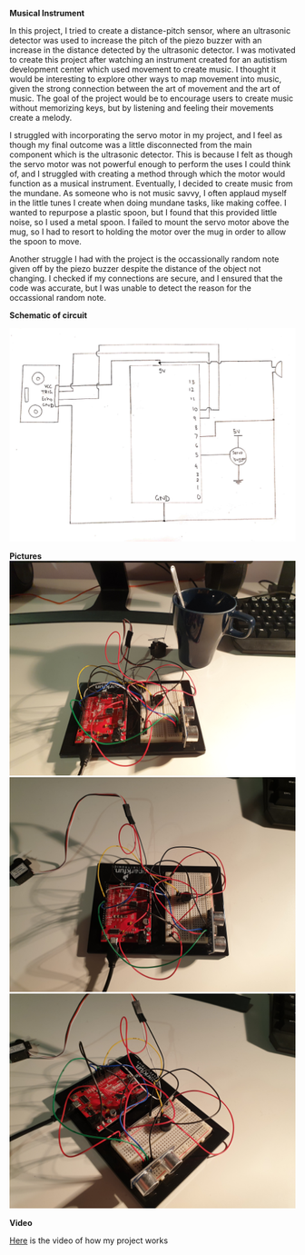 **Musical Instrument**

In this project, I tried to create a distance-pitch sensor, where an ultrasonic detector was used to increase the pitch of the piezo buzzer with an increase in the distance detected by the ultrasonic detector. I was motivated to create this project after watching an instrument created for an autistism development center which used movement to create music. I thought it would be interesting to explore other ways to map movement into music, given the strong connection between the art of movement and the art of music. The goal of the project would be to encourage users to create music without memorizing keys, but by listening and feeling their movements create a melody.

I struggled with incorporating the servo motor in my project, and I feel as though my final outcome was a little disconnected from the main component which is the ultrasonic detector. This is because I felt as though the servo motor was not powerful enough to perform the uses I could think of, and I struggled with creating a method through which the motor would function as a musical instrument. Eventually, I decided to create music from the mundane. As someone who is not music savvy, I often applaud myself in the little tunes I create when doing mundane tasks, like making coffee. I wanted to repurpose a plastic spoon, but I found that this provided little noise, so I used a metal spoon. I failed to mount the servo motor above the mug, so I had to resort to holding the motor over the mug in order to allow the spoon to move. 

Another struggle I had with the project is the occassionally random note given off by the piezo buzzer despite the distance of the object not changing. I checked if my connections are secure, and I ensured that the code was accurate, but I was unable to detect the reason for the occassional random note. 

**Schematic of circuit**

![](schematic.jpg)

**Pictures**
![](20200224_232256.jpg)
![](20200224_232209.jpg)
![](20200224_232220.jpg)

**Video**

[Here](https://vimeo.com/393508377) is the video of how my project works

